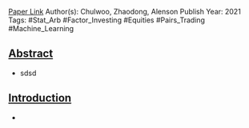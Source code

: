 
[Paper Link](https://papers.ssrn.com/sol3/papers.cfm?abstract_id=3835692)
Author(s): Chulwoo, Zhaodong, Alenson
Publish Year: 2021
Tags: #Stat_Arb #Factor_Investing #Equities #Pairs_Trading #Machine_Learning 

## <u>Abstract</u>
- sdsd

## <u>Introduction</u>
- 